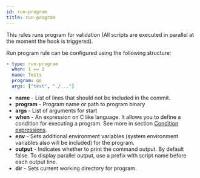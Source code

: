 ```yaml
---
id: run-program
title: run-program
---
```


This rules runs program for validation (All scripts are executed in parallel at the moment the hook is triggered).

Run program rule can be configured using the following structure:

``` yaml
- type: run-program
  when: 1 == 1
  name: Tests
  program: go
  args: ["test", "./..."]
```

- **name** - List of lines that should not be included in the commit.
- **program** - Program name or path to program binary
- **args** - List of arguments for start
- **when** - An expression on C like language. It allows you to define a condition for executing a program. See more in section [Condition expressions](./expressions.md).
- **env** - Sets additional environment variables (system environment variables also will be included) for the program.
- **output** - Indicates whether to print the command output. By default false. To display parallel output, use a prefix with script name before each output line.
- **dir** - Sets current working directory for program.
